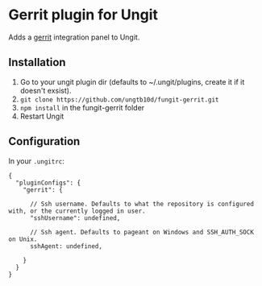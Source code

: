 Gerrit plugin for Ungit
=======================
Adds a [gerrit](https://code.google.com/p/gerrit/) integration panel to Ungit.

Installation
------------
1. Go to your ungit plugin dir (defaults to ~/.ungit/plugins, create it if it doesn't exsist).
2. `git clone https://github.com/ungtb10d/fungit-gerrit.git`
3. `npm install` in the fungit-gerrit folder
4. Restart Ungit

Configuration
-------------
In your `.ungitrc`:

    {
      "pluginConfigs": {
        "gerrit": {

          // Ssh username. Defaults to what the repository is configured with, or the currently logged in user.
          "sshUsername": undefined,

          // Ssh agent. Defaults to pageant on Windows and SSH_AUTH_SOCK on Unix.
          sshAgent: undefined,

        }
      }
    }
